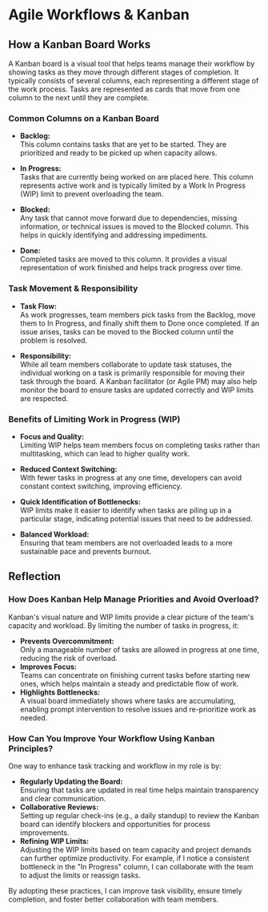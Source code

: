 # Agile Workflows & Kanban

## How a Kanban Board Works

A Kanban board is a visual tool that helps teams manage their workflow by showing tasks as they move through different stages of completion. It typically consists of several columns, each representing a different stage of the work process. Tasks are represented as cards that move from one column to the next until they are complete.

### Common Columns on a Kanban Board

- **Backlog:**  
  This column contains tasks that are yet to be started. They are prioritized and ready to be picked up when capacity allows.

- **In Progress:**  
  Tasks that are currently being worked on are placed here. This column represents active work and is typically limited by a Work In Progress (WIP) limit to prevent overloading the team.

- **Blocked:**  
  Any task that cannot move forward due to dependencies, missing information, or technical issues is moved to the Blocked column. This helps in quickly identifying and addressing impediments.

- **Done:**  
  Completed tasks are moved to this column. It provides a visual representation of work finished and helps track progress over time.

### Task Movement & Responsibility

- **Task Flow:**  
  As work progresses, team members pick tasks from the Backlog, move them to In Progress, and finally shift them to Done once completed. If an issue arises, tasks can be moved to the Blocked column until the problem is resolved.

- **Responsibility:**  
  While all team members collaborate to update task statuses, the individual working on a task is primarily responsible for moving their task through the board. A Kanban facilitator (or Agile PM) may also help monitor the board to ensure tasks are updated correctly and WIP limits are respected.

### Benefits of Limiting Work in Progress (WIP)

- **Focus and Quality:**  
  Limiting WIP helps team members focus on completing tasks rather than multitasking, which can lead to higher quality work.

- **Reduced Context Switching:**  
  With fewer tasks in progress at any one time, developers can avoid constant context switching, improving efficiency.

- **Quick Identification of Bottlenecks:**  
  WIP limits make it easier to identify when tasks are piling up in a particular stage, indicating potential issues that need to be addressed.

- **Balanced Workload:**  
  Ensuring that team members are not overloaded leads to a more sustainable pace and prevents burnout.

## Reflection

### How Does Kanban Help Manage Priorities and Avoid Overload?

Kanban's visual nature and WIP limits provide a clear picture of the team's capacity and workload. By limiting the number of tasks in progress, it:

- **Prevents Overcommitment:**  
  Only a manageable number of tasks are allowed in progress at one time, reducing the risk of overload.
- **Improves Focus:**  
  Teams can concentrate on finishing current tasks before starting new ones, which helps maintain a steady and predictable flow of work.
- **Highlights Bottlenecks:**  
  A visual board immediately shows where tasks are accumulating, enabling prompt intervention to resolve issues and re-prioritize work as needed.

### How Can You Improve Your Workflow Using Kanban Principles?

One way to enhance task tracking and workflow in my role is by:

- **Regularly Updating the Board:**  
  Ensuring that tasks are updated in real time helps maintain transparency and clear communication.
- **Collaborative Reviews:**  
  Setting up regular check-ins (e.g., a daily standup) to review the Kanban board can identify blockers and opportunities for process improvements.
- **Refining WIP Limits:**  
  Adjusting the WIP limits based on team capacity and project demands can further optimize productivity. For example, if I notice a consistent bottleneck in the "In Progress" column, I can collaborate with the team to adjust the limits or reassign tasks.

By adopting these practices, I can improve task visibility, ensure timely completion, and foster better collaboration with team members.
